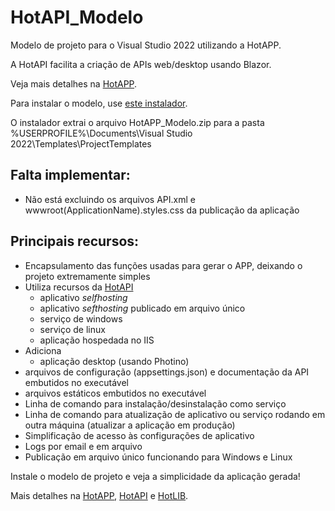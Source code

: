 # HotAPI_Modelo

Modelo de projeto para o Visual Studio 2022 utilizando a HotAPP.

A HotAPI facilita a criação de APIs web/desktop usando Blazor.

Veja mais detalhes na <a href="https://github.com/mrebello/HotAPP">HotAPP</a>.


Para instalar o modelo, use <a href="https://github.com/mrebello/HotAPI_Modelo/raw/master/HotAPP_Modelo_install.exe">este instalador</a>.

O instalador extrai o arquivo HotAPP_Modelo.zip para a pasta
%USERPROFILE%\Documents\Visual Studio 2022\Templates\ProjectTemplates

## Falta implementar:

- Não está excluindo os arquivos API.xml e wwwroot\(ApplicationName).styles.css da publicação da aplicação



## Principais recursos:

- Encapsulamento das funções usadas para gerar o APP, deixando o projeto extremamente simples
- Utiliza recursos da <a href="https://github.com/mrebello/HotAPI">HotAPI</a>
	- aplicativo *selfhosting*
	- aplicativo *sefthosting* publicado em arquivo único
	- serviço de windows
	- serviço de linux
	- aplicação hospedada no IIS
- Adiciona
    - aplicação desktop (usando Photino)
- arquivos de configuração (appsettings.json) e documentação da API embutidos no executável
- arquivos estáticos embutidos no executável
- Linha de comando para instalação/desinstalação como serviço
- Linha de comando para atualização de aplicativo ou serviço rodando em outra máquina (atualizar a aplicação em produção)
- Simplificação de acesso às configurações de aplicativo
- Logs por email e em arquivo
- Publicação em arquivo único funcionando para Windows e Linux

Instale o modelo de projeto e veja a simplicidade da aplicação gerada!

Mais detalhes na <a href="https://github.com/mrebello/HotAPP">HotAPP</a>, <a href="https://github.com/mrebello/HotAPI">HotAPI</a> e <a href="https://github.com/mrebello/HotLIB">HotLIB</a>.
